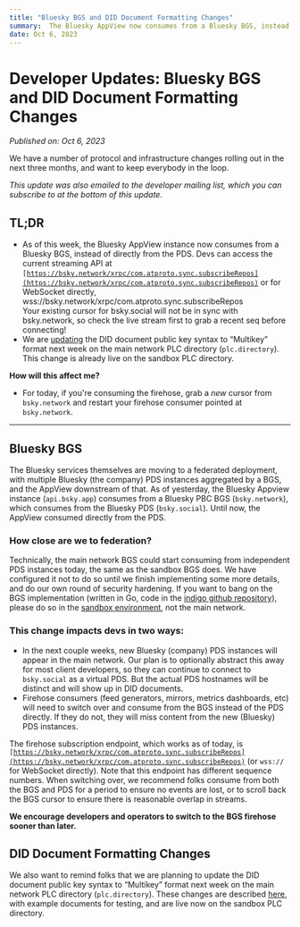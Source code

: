 ```yaml
---
title: "Bluesky BGS and DID Document Formatting Changes"
summary:  The Bluesky AppView now consumes from a Bluesky BGS, instead of directly from the PDS. Also, we'll be updating the DID document public key syntax.
date: Oct 6, 2023
---
```


# Developer Updates: Bluesky BGS and DID Document Formatting Changes
*Published on: Oct 6, 2023*

We have a number of protocol and infrastructure changes rolling out in the next three months, and want to keep everybody in the loop.

*This update was also emailed to the developer mailing list, which you can subscribe to at the bottom of this update.*

## TL;DR

* As of this week, the Bluesky AppView instance now consumes from a Bluesky BGS, instead of directly from the PDS. Devs can access the current streaming API at <code>[https://bsky.network/xrpc/com.atproto.sync.subscribeRepos](https://bsky.network/xrpc/com.atproto.sync.subscribeRepos)</code> or for WebSocket directly, wss://bsky.network/xrpc/com.atproto.sync.subscribeRepos \
Your existing cursor for bsky.social will not be in sync with bsky.network, so check the live stream first to grab a recent seq before connecting!
* We are [updating](https://github.com/bluesky-social/atproto/discussions/1510) the DID document public key syntax to “Multikey” format next week on the main network PLC directory (<code>plc.directory</code>). This change is already live on the sandbox PLC directory.

**How will this affect me?**

* For today, if you're consuming the firehose, grab a *new* cursor from `bsky.network` and restart your firehose consumer pointed at `bsky.network`.

---

## Bluesky BGS

The Bluesky services themselves are moving to a federated deployment, with multiple Bluesky (the company) PDS instances aggregated by a BGS, and the AppView downstream of that. As of yesterday, the Bluesky Appview instance (`api.bsky.app`) consumes from a Bluesky PBC BGS (`bsky.network`), which consumes from the Bluesky PDS (`bsky.social`). Until now, the AppView consumed directly from the PDS. 

### How close are we to federation?
Technically, the main network BGS could start consuming from independent PDS instances today, the same as the sandbox BGS does. We have configured it not to do so until we finish implementing some more details, and do our own round of security hardening. If you want to bang on the BGS implementation (written in Go, code in the [indigo github repository](https://github.com/bluesky-social/indigo)), please do so in the [sandbox environment](https://atproto.com/blog/federation-developer-sandbox), not the main network.

### This change impacts devs in two ways:

* In the next couple weeks, new Bluesky (company) PDS instances will appear in the main network. Our plan is to optionally abstract this away for most client developers, so they can continue to connect to `bsky.social` as a virtual PDS. But the actual PDS hostnames will be distinct and will show up in DID documents.
* Firehose consumers (feed generators, mirrors, metrics dashboards, etc) will need to switch over and consume from the BGS instead of the PDS directly. If they do not, they will miss content from the new (Bluesky) PDS instances.

The firehose subscription endpoint, which works as of today, is <code>[https://bsky.network/xrpc/com.atproto.sync.subscribeRepos](https://bsky.network/xrpc/com.atproto.sync.subscribeRepos)</code> (or <code>wss://</code> for WebSocket directly). Note that this endpoint has different sequence numbers. When switching over, we recommend folks consume from both the BGS and PDS for a period to ensure no events are lost, or to scroll back the BGS cursor to ensure there is reasonable overlap in streams.

**We encourage developers and operators to switch to the BGS firehose sooner than later.**

## DID Document Formatting Changes

We also want to remind folks that we are planning to update the DID document public key syntax to “Multikey” format next week on the main network PLC directory (`plc.directory`). These changes are described [here](https://github.com/bluesky-social/atproto/discussions/1510), with example documents for testing, and are live now on the sandbox PLC directory.
